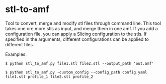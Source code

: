 # stl-to-amf

Tool to convert, merge and modify stl files through command line. This tool
takes one ore more stls as input, and merge them in one amf. If you add a
configuration file, you can apply a Slicing configuration to the stls. If
specified in the arguments, different configurations can be applied to
different files.

Examples:
```console
$ python stl_to_amf.py file1.stl file2.stl --output_path 'out.amf'

$ python stl_to_amf.py -custom_config --config_path config.yaml file1.stl profile_1 file2.stl profile_2
```
